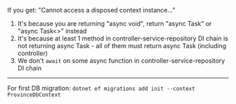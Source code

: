 If you get: "Cannot access a disposed context instance..."
1. It's because you are returning "async void", return "async Task" or "async Task<>" instead
2. It's because at least 1 method in controller-service-repository DI chain is not returning async Task - all of them must return async Task (including controller)
3. We don't `await` on some async function in controller-service-repository DI chain

---

For first DB migration:
`dotnet ef migrations add init --context ProvinceDbContext`